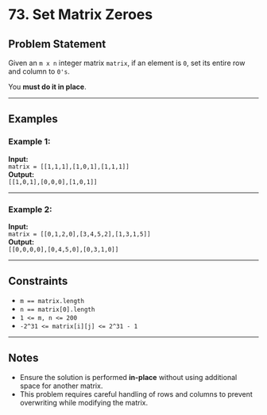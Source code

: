 # 73. Set Matrix Zeroes

## Problem Statement

Given an `m x n` integer matrix `matrix`, if an element is `0`, set its entire row and column to `0's`.

You **must do it in place**.

---

## Examples

### Example 1:

**Input:**  
`matrix = [[1,1,1],[1,0,1],[1,1,1]]`  
**Output:**  
`[[1,0,1],[0,0,0],[1,0,1]]`

---

### Example 2:

**Input:**  
`matrix = [[0,1,2,0],[3,4,5,2],[1,3,1,5]]`  
**Output:**  
`[[0,0,0,0],[0,4,5,0],[0,3,1,0]]`

---

## Constraints

- `m == matrix.length`
- `n == matrix[0].length`
- `1 <= m, n <= 200`
- `-2^31 <= matrix[i][j] <= 2^31 - 1`

---

## Notes

- Ensure the solution is performed **in-place** without using additional space for another matrix.
- This problem requires careful handling of rows and columns to prevent overwriting while modifying the matrix.
